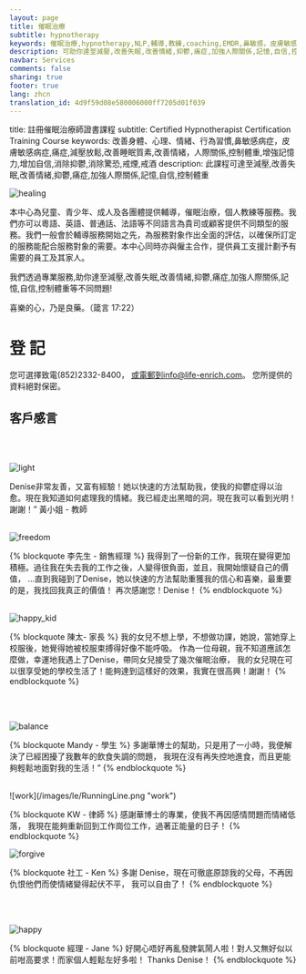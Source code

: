 ```yaml
---
layout: page
title: 催眠治療
subtitle: hypnotherapy
keywords: 催眠治療,hypnotherapy,NLP,輔導,教練,coaching,EMDR,鼻敏感，皮膚敏感,痛症,減壓放鬆,改善失眠,改善情緒，人際關係,控制體重,增加自信,消除抑鬱,戒煙,戒酒
description: 可助你達至減壓,改善失眠,改善情緒,抑鬱,痛症,加強人際關係,記憶,自信,控制體重等
navbar: Services
comments: false
sharing: true
footer: true
lang: zhcn
translation_id: 4d9f59d08e580006000ff7205d01f039
---
```


title: 註冊催眠治療師證書課程
subtitle: Certified Hypnotherapist Certification Training Course
keywords: 改善身體、心理、情緒、行為習慣,鼻敏感病症，皮膚敏感病症,痛症,減壓放鬆,改善睡眠質素,改善情緒，人際關係,控制體重,增強記憶力,增加自信,消除抑鬱,消除驚恐,戒煙,戒酒
description: 此課程可達至減壓,改善失眠,改善情緒,抑鬱,痛症,加強人際關係,記憶,自信,控制體重



![healing](/images/le/stock025.png "healing")

本中心為兒童、青少年、成人及各團體提供輔導，催眠治療，個人教練等服務。我們亦可以粵語、英語、普通話、法語等不同語言為貴司或顧客提供不同類型的服務。我們一般會於輔導服務開始之先，為服務對象作出全面的評估，以確保所訂定的服務能配合服務對象的需要。本中心同時亦與僱主合作，提供員工支援計劃予有需要的員工及其家人。

我們透過專業服務,助你達至減壓,改善失眠,改善情緒,抑鬱,痛症,加強人際關係,記憶,自信,控制體重等不同問題!

喜樂的心，乃是良藥。（箴言 17:22）

# 登 記

您可選擇致電(852)2332-8400，
或電郵到info@life-enrich.com。
您所提供的資料絕對保密。

## 客戶感言
<br>
<br>

![light](/images/le/stock044.png "light")


Denise非常友善，又富有經驗！她以快速的方法幫助我，使我的抑鬱症得以治愈。現在我知道如何處理我的情緒。我已經走出黑暗的洞，現在我可以看到光明！謝謝！” 黃小姐 - 教師
<br>
<br>

![freedom](/images/le/stock024.png "freedom")


{% blockquote 李先生 - 銷售經理 %}
  我得到了一份新的工作，我現在變得更加積極。過往我在失去我的工作之後，人變得很負面，並且，我開始懷疑自己的價值，
  ...直到我碰到了Denise，她以快速的方法幫助重獲我的信心和喜樂，最重要的是，我找回我真正的價值！
  再次感謝您！Denise！
{% endblockquote %}
<br>
<br>

![happy_kid](/images/le/stock087.png "happy_kid")


{% blockquote 陳太- 家長 %}
  我的女兒不想上學，不想做功課，她說，當她穿上校服後，她覺得她被校服束搏得好像不能呼吸。
  作為一位母親，我不知道應該怎麼做，幸運地我遇上了Denise，帶同女兒接受了幾次催眠治療，
  我的女兒現在可以很享受她的學校生活了！能夠達到這樣好的效果，我實在很高興！謝謝！
{% endblockquote %}

<br>
<br>

![balance](/images/le/images18.jpg "balance")

{% blockquote Mandy - 學生 %}
  多謝華博士的幫助，只是用了一小時，我便解決了已經困擾了我數年的飲食失調的問題，
  我現在沒有再失控地進食，而且更能夠輕鬆地面對我的生活！”
{% endblockquote %}

<br>
![work](/images/le/RunningLine.png "work")

{% blockquote KW - 律師 %}
  感謝華博士的專業，使我不再因感情問題而情緒低落，
  我現在能夠重新回到工作崗位工作，過著正能量的日子！
{% endblockquote %}
<br>

![forgive](/images/le/stock016.png "forgive")

{% blockquote 社工 - Ken %}
  多謝 Denise，現在可徹底原諒我的父母，不再因仇恨他們而使情緒變得起伏不平，
  我可以自由了！
{% endblockquote %}

<br>
<br>

![happy](/images/le/JumpUpGirl.png "happy")

{% blockquote 經理 - Jane %}
  好開心唔好再亂發脾氣鬧人啦！對人又無好似以前咁高要求！而家個人輕鬆左好多啦！ Thanks Denise！
{% endblockquote %}
